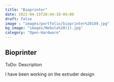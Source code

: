 ```yaml
---
title: "Bioprinter"
date: 2021-04-15T20:44:19-04:00
draft: false
image : "images/portfolio/bioprinter%20169.jpg"
bg_image: "images/Nebula%20(1).jpg"
category: "Open-Hardware"
---
```


## Bioprinter

ToDo: Description 
 
I have been working on the extruder design
